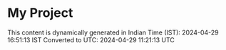 # My Project

This content is dynamically generated in Indian Time (IST): 2024-04-29 16:51:13 IST
Converted to UTC: 2024-04-29 11:21:13 UTC
